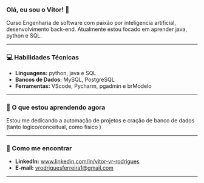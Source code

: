 ### Olá, eu sou o Vitor! 👋

Curso Engenharia de software com paixão por inteligencia artificial, desenvolvimento back-end. Atualmente estou focado em aprender java, python e SQL.

---

### 💻 Habilidades Técnicas

* **Linguagens:** python, java e SQL
* **Bancos de Dados:** MySQL, PostgreSQL
* **Ferramentas:** VScode, Pycharm, pgadmin e brModelo

---

### 🌱 O que estou aprendendo agora

Estou me dedicando a automação de projetos e cração de banco de dados (tanto logico/conceitual, como fisico ) 

---

### 🤝 Como me encontrar

* **LinkedIn:** www.linkedin.com/in/vitor-vr-rodrigues
* **E-mail:** vrodriguesferreira1@gmail.com

---

